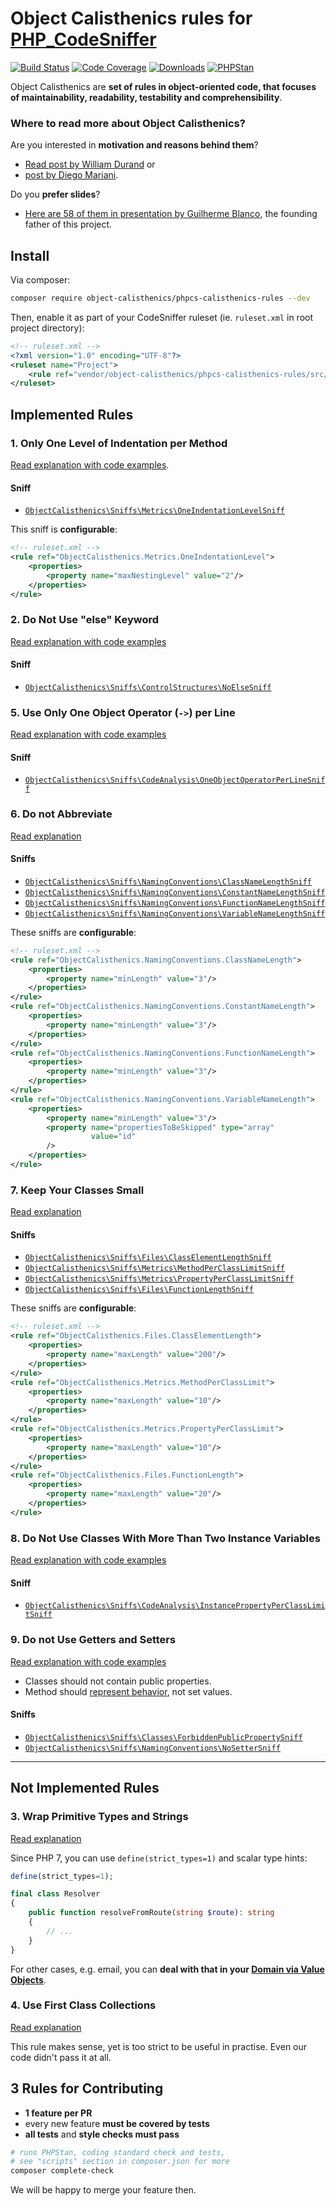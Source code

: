 # Object Calisthenics rules for [PHP_CodeSniffer](https://github.com/squizlabs/PHP_CodeSniffer)

[![Build Status](https://img.shields.io/travis/object-calisthenics/phpcs-calisthenics-rules.svg?style=flat-square)](https://travis-ci.org/object-calisthenics/phpcs-calisthenics-rules)
[![Code Coverage](https://img.shields.io/scrutinizer/coverage/g/object-calisthenics/phpcs-calisthenics-rules.svg?style=flat-square)](https://scrutinizer-ci.com/g/object-calisthenics/phpcs-calisthenics-rules)
[![Downloads](https://img.shields.io/packagist/dt/object-calisthenics/phpcs-calisthenics-rules.svg?style=flat-square)](https://packagist.org/packages/object-calisthenics/phpcs-calisthenics-rules)
[![PHPStan](https://img.shields.io/badge/PHPStan-enabled-brightgreen.svg?style=flat-square)](https://github.com/phpstan/phpstan)

Object Calisthenics are **set of rules in object-oriented code, that focuses of maintainability, readability, testability and comprehensibility**.

### Where to read more about Object Calisthenics?


Are you interested in **motivation and reasons behind them**?

- [Read post by William Durand](http://williamdurand.fr/2013/06/03/object-calisthenics/) or
- [post by Diego Mariani](https://medium.com/web-engineering-vox/improving-code-quality-with-object-calisthenics-aa4ad67a61f1).

Do you **prefer slides**?

- [Here are 58 of them in presentation by Guilherme Blanco](https://www.slideshare.net/guilhermeblanco/object-calisthenics-applied-to-php), the founding father of this project.


## Install

Via composer:

```sh
composer require object-calisthenics/phpcs-calisthenics-rules --dev
```

Then, enable it as part of your CodeSniffer ruleset (ie. `ruleset.xml` in root project directory):

```xml
<!-- ruleset.xml -->
<?xml version="1.0" encoding="UTF-8"?>
<ruleset name="Project">
    <rule ref="vendor/object-calisthenics/phpcs-calisthenics-rules/src/ObjectCalisthenics/ruleset.xml"/>
</ruleset>
```


## Implemented Rules

### 1. Only One Level of Indentation per Method

[Read explanation with code examples](http://williamdurand.fr/2013/06/03/object-calisthenics/#only-one-level-of-indentation-per-method).

#### Sniff

- [`ObjectCalisthenics\Sniffs\Metrics\OneIndentationLevelSniff`](/src/ObjectCalisthenics/Sniffs/Metrics/OneIndentationLevelSniff.php)

This sniff is **configurable**:

```xml
<!-- ruleset.xml -->
<rule ref="ObjectCalisthenics.Metrics.OneIndentationLevel">
    <properties>
        <property name="maxNestingLevel" value="2"/>
    </properties>
</rule>
```


### 2. Do Not Use "else" Keyword

[Read explanation with code examples](http://williamdurand.fr/2013/06/03/object-calisthenics/#dont-use-the-else-keyword)

#### Sniff

- [`ObjectCalisthenics\Sniffs\ControlStructures\NoElseSniff`](/src/ObjectCalisthenics/Sniffs/ControlStructures/NoElseSniff.php)


### 5. Use Only One Object Operator (`->`) per Line

[Read explanation with code examples](http://williamdurand.fr/2013/06/03/object-calisthenics/#one-dot-per-line)

#### Sniff

- [`ObjectCalisthenics\Sniffs\CodeAnalysis\OneObjectOperatorPerLineSniff`](/src/ObjectCalisthenics\Sniffs\CodeAnalysis\OneObjectOperatorPerLineSniff.php)


### 6. Do not Abbreviate

[Read explanation](http://williamdurand.fr/2013/06/03/object-calisthenics/#dont-abbreviate)

#### Sniffs

- [`ObjectCalisthenics\Sniffs\NamingConventions\ClassNameLengthSniff`](/src/ObjectCalisthenics\Sniffs\NamingConventions\ClassNameLengthSniff.php)
- [`ObjectCalisthenics\Sniffs\NamingConventions\ConstantNameLengthSniff`](/src/ObjectCalisthenics\Sniffs\NamingConventions\ConstantNameLengthSniff.php)
- [`ObjectCalisthenics\Sniffs\NamingConventions\FunctionNameLengthSniff`](/src/ObjectCalisthenics\Sniffs\NamingConventions\FunctionNameLengthSniff.php)
- [`ObjectCalisthenics\Sniffs\NamingConventions\VariableNameLengthSniff`](/src/ObjectCalisthenics\Sniffs\NamingConventions\VariableNameLengthSniff.php)

These sniffs are **configurable**:

```xml
<!-- ruleset.xml -->
<rule ref="ObjectCalisthenics.NamingConventions.ClassNameLength">
    <properties>
        <property name="minLength" value="3"/>
    </properties>
</rule>
<rule ref="ObjectCalisthenics.NamingConventions.ConstantNameLength">
    <properties>
        <property name="minLength" value="3"/>
    </properties>
</rule>
<rule ref="ObjectCalisthenics.NamingConventions.FunctionNameLength">
    <properties>
        <property name="minLength" value="3"/>
    </properties>
</rule>
<rule ref="ObjectCalisthenics.NamingConventions.VariableNameLength">
    <properties>
        <property name="minLength" value="3"/>
        <property name="propertiesToBeSkipped" type="array"
                  value="id"
        />
    </properties>
</rule>
```


### 7. Keep Your Classes Small

[Read explanation](http://williamdurand.fr/2013/06/03/object-calisthenics/#keep-all-entities-small)

#### Sniffs

- [`ObjectCalisthenics\Sniffs\Files\ClassElementLengthSniff`](/src/ObjectCalisthenics\Sniffs\Files\ClassElementLengthSniff.php)
- [`ObjectCalisthenics\Sniffs\Metrics\MethodPerClassLimitSniff`](/src/ObjectCalisthenics/Sniffs/Metrics/MethodPerClassLimitSniff.php)
- [`ObjectCalisthenics\Sniffs\Metrics\PropertyPerClassLimitSniff`](/src/ObjectCalisthenics/Sniffs/Metrics/PropertyPerClassLimitSniff.php)
- [`ObjectCalisthenics\Sniffs\Files\FunctionLengthSniff`](/src/ObjectCalisthenics/Sniffs/Files/FunctionLengthSniff.php)

These sniffs are **configurable**:

```xml
<!-- ruleset.xml -->
<rule ref="ObjectCalisthenics.Files.ClassElementLength">
    <properties>
        <property name="maxLength" value="200"/>
    </properties>
</rule>
<rule ref="ObjectCalisthenics.Metrics.MethodPerClassLimit">
    <properties>
        <property name="maxLength" value="10"/>
    </properties>
</rule>
<rule ref="ObjectCalisthenics.Metrics.PropertyPerClassLimit">
    <properties>
        <property name="maxLength" value="10"/>
    </properties>
</rule>
<rule ref="ObjectCalisthenics.Files.FunctionLength">
    <properties>
        <property name="maxLength" value="20"/>
    </properties>
</rule>
```


### 8. Do Not Use Classes With More Than Two Instance Variables

[Read explanation with code examples](http://williamdurand.fr/2013/06/03/object-calisthenics/#no-classes-with-more-than-two-instance-variables)

#### Sniff

- [`ObjectCalisthenics\Sniffs\CodeAnalysis\InstancePropertyPerClassLimitSniff`](/src/ObjectCalisthenics\Sniffs\CodeAnalysis\InstancePropertyPerClassLimitSniff.php)


### 9. Do not Use Getters and Setters

[Read explanation with code examples](http://williamdurand.fr/2013/06/03/object-calisthenics/#no-getterssettersproperties)

- Classes should not contain public properties.
- Method should [represent behavior](http://whitewashing.de/2012/08/22/building_an_object_model__no_setters_allowed.html), not set values.

#### Sniffs

- [`ObjectCalisthenics\Sniffs\Classes\ForbiddenPublicPropertySniff`](/src/ObjectCalisthenics\Sniffs\Classes\ForbiddenPublicPropertySniff.php)
- [`ObjectCalisthenics\Sniffs\NamingConventions\NoSetterSniff`](/src/ObjectCalisthenics\Sniffs\NamingConventions\NoSetterSniff.php)

---

## Not Implemented Rules

### 3. Wrap Primitive Types and Strings

[Read explanation](http://williamdurand.fr/2013/06/03/object-calisthenics/#wrap-all-primitives-and-strings)

Since PHP 7, you can use `define(strict_types=1)` and scalar type hints:

```php
define(strict_types=1);

final class Resolver
{
    public function resolveFromRoute(string $route): string
    {
        // ...
    }
}
```

For other cases, e.g. email, you can **deal with that in your [Domain via Value Objects](http://williamdurand.fr/2013/06/03/object-calisthenics/#wrap-all-primitives-and-strings)**.


### 4. Use First Class Collections

[Read explanation](http://williamdurand.fr/2013/06/03/object-calisthenics/#first-class-collections)

This rule makes sense, yet is too strict to be useful in practise. Even our code didn't pass it at all.


## 3 Rules for Contributing

- **1 feature per PR**
- every new feature **must be covered by tests**
- **all tests** and **style checks must pass**

```bash
# runs PHPStan, coding standard check and tests,
# see "scripts" section in composer.json for more
composer complete-check
```

We will be happy to merge your feature then.
